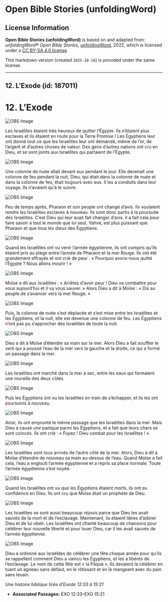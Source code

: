 # Open Bible Stories (unfoldingWord)

## License Information

**Open Bible Stories (unfoldingWord)** is based on and adapted from: _unfoldingWord® Open Bible Stories_, [unfoldingWord](https://unfoldingword.org/utw), 2022, which is licensed under a [CC BY-SA 4.0 license](https://creativecommons.org/licenses/by-sa/4.0/legalcode.en).

This markdown version (created `2025-10-16`) is provided under the same license.



--------------------------------

## 12. L’Exode (id: 187011)

12\. L’Exode
============

![OBS Image](https://cdn.aquifer.bible/aquifer-content/resources/UWOBS/jpg/360px/obs-en-12-01.jpg)

Les Israélites étaient très heureux de quitter l’Égypte. Ils n’étaient plus esclaves et ils étaient en route pour la Terre Promise ! Les Égyptiens leur ont donné tout ce que les Israélites leur ont demandé, même de l’or, de l’argent et d’autres choses de valeur. Des gens d’autres nations ont cru en Dieu, et se sont joints aux Israélites qui partaient de l’Égypte.

![OBS Image](https://cdn.aquifer.bible/aquifer-content/resources/UWOBS/jpg/360px/obs-en-12-02.jpg)

Une colonne de nuée allait devant eux pendant le jour. Elle devenait une colonne de feu pendant la nuit. Dieu, qui était dans la colonne de nuée et dans la colonne de feu, était toujours avec eux. Il les a conduits dans leur voyage. Ils n’avaient qu’à le suivre.

![OBS Image](https://cdn.aquifer.bible/aquifer-content/resources/UWOBS/jpg/360px/obs-en-12-03.jpg)

Peu de temps après, Pharaon et son peuple ont changé d’avis. Ils voulaient rendre les Israélites esclaves à nouveau. Ils sont donc partis à la poursuite des Israélites. C’est Dieu qui leur avait fait changer d’avis. Il a fait cela pour faire savoir à tout le monde que lui seul, Yahvé, est plus puissant que Pharaon et que tous les dieux des Égyptiens.

![OBS Image](https://cdn.aquifer.bible/aquifer-content/resources/UWOBS/jpg/360px/obs-en-12-04.jpg)

Quand les Israélites ont vu venir l’armée égyptienne, ils ont compris qu’ils étaient pris au piège entre l’armée de Pharaon et la mer Rouge. Ils ont été grandement effrayés et ont crié de peur : « Pourquoi avons\-nous quitté l’Égypte ? Nous allons mourir ! »

![OBS Image](https://cdn.aquifer.bible/aquifer-content/resources/UWOBS/jpg/360px/obs-en-12-05.jpg)

Moïse a dit aux Israélites : « Arrêtez d’avoir peur ! Dieu va combattre pour vous aujourd’hui et il va vous sauver. » Alors Dieu a dit à Moïse : « Dis au peuple de s’avancer vers la mer Rouge. »

![OBS Image](https://cdn.aquifer.bible/aquifer-content/resources/UWOBS/jpg/360px/obs-en-12-06.jpg)

Puis, la colonne de nuée s’est déplacée et s’est mise entre les Israélites et les Égyptiens, et la nuit, elle est devenue une colonne de feu. Les Égyptiens n’ont pas pu s’approcher des Israélites de toute la nuit.

![OBS Image](https://cdn.aquifer.bible/aquifer-content/resources/UWOBS/jpg/360px/obs-en-12-07.jpg)

Dieu a dit à Moïse d’étendre sa main sur la mer. Alors Dieu a fait souffler le vent qui a poussé l’eau de la mer vers la gauche et la droite, ce qui a formé un passage dans la mer.

![OBS Image](https://cdn.aquifer.bible/aquifer-content/resources/UWOBS/jpg/360px/obs-en-12-08.jpg)

Les Israélites ont marché dans la mer à sec, entre les eaux qui formaient une muraille des deux côtés.

![OBS Image](https://cdn.aquifer.bible/aquifer-content/resources/UWOBS/jpg/360px/obs-en-12-09.jpg)

Puis les Égyptiens ont vu les Israélites en train de s’échapper, et ils les ont poursuivis à nouveau.

![OBS Image](https://cdn.aquifer.bible/aquifer-content/resources/UWOBS/jpg/360px/obs-en-12-10.jpg)

Ainsi, ils ont emprunté le même passage que les Israélites dans la mer. Mais Dieu a causé une panique parmi les Égyptiens, et a fait que leurs chars se sont coincés. Ils ont crié : « Fuyez ! Dieu combat pour les Israélites ! »

![OBS Image](https://cdn.aquifer.bible/aquifer-content/resources/UWOBS/jpg/360px/obs-en-12-11.jpg)

Les Israélites sont tous arrivés de l’autre côté de la mer. Alors, Dieu a dit à Moïse d’étendre de nouveau sa main au\-dessus de l’eau. Quand Moïse a fait cela, l’eau a englouti l’armée égyptienne et a repris sa place normale. Toute l’armée égyptienne s’est noyée.

![OBS Image](https://cdn.aquifer.bible/aquifer-content/resources/UWOBS/jpg/360px/obs-en-12-12.jpg)

Quand les Israélites ont vu que les Égyptiens étaient morts, ils ont eu confidence en Dieu. Ils ont cru que Moïse était un prophète de Dieu.

![OBS Image](https://cdn.aquifer.bible/aquifer-content/resources/UWOBS/jpg/360px/obs-en-12-13.jpg)

Les Israélites se sont aussi beaucoup réjouis parce que Dieu les avait sauvés de la mort et de l’esclavage. Maintenant, ils étaient libres d’adorer Dieu et de lui obéir. Les Israélites ont chanté beaucoup de chansons pour célébrer leur nouvelle liberté et pour louer Dieu, car il les avait sauvés de l’armée égyptienne.

![OBS Image](https://cdn.aquifer.bible/aquifer-content/resources/UWOBS/jpg/360px/obs-en-12-14.jpg)

Dieu a ordonné aux Israélites de célébrer une fête chaque année pour qu’ils se rappellent comment Dieu a vaincu les Égyptiens, et les a libérés de l’esclavage. Le nom de cette fête est « la Pâque ». Ils devaient la célébrer en tuant un agneau sans défaut, en le rôtissant et en le mangeant avec du pain sans levain.

*Une histoire biblique tirée d’Exode 12:33 à 15:21*

* **Associated Passages:** EXO 12:33–EXO 15:21

